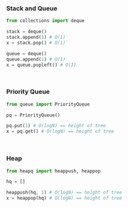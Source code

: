 ### Stack and Queue

```python
from collections import deque

stack = deque()
stack.append(1) # O(1)
x = stack.pop() # O(1)

queue = deque()
queue.append(1) # O(1)
x = queue.popleft() # O(1)
```

<br>

### Priority Queue
```python
from queue import PriorityQueue

pq = PriorityQueue()

pq.put(1) # O(logN) == height of tree
x = pq.get() # O(logN) == height of tree
```

<br>

### Heap
```python
from heapq import heappush, heappop

hq = []

heappush(hq, 1) # O(logN) == height of tree
x = heappop(hq) # O(logN) == height of tree
```
